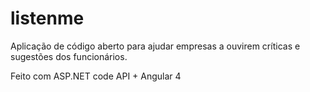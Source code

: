 # listenme
Aplicação de código aberto para ajudar empresas a ouvirem críticas e sugestões dos funcionários.

Feito com ASP.NET code API + Angular 4
